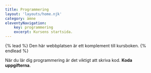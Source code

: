 ```yaml
---
title: Programmering
layout: 'layouts/home.njk'
category: ämne
eleventyNavigation:
    key: programmering
    excerpt: Kursens startsida.
---
```


{% lead %}
Den här webbplatsen är ett komplement till kursboken.
{% endlead %}

När du lär dig programmering är det viktigt att skriva kod. **Koda uppgifterna**.
